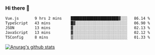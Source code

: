 ### Hi there 👋



<!--
**webB1an/webB1an** is a ✨ _special_ ✨ repository because its `README.md` (this file) appears on your GitHub profile.

Here are some ideas to get you started:

- 🔭 I’m currently working on ...
- 🌱 I’m currently learning ...
- 👯 I’m looking to collaborate on ...
- 🤔 I’m looking for help with ...
- 💬 Ask me about ...
- 📫 How to reach me: ...
- 😄 Pronouns: ...
- ⚡ Fun fact: ...
-->

<!--START_SECTION:waka-->

```txt
Vue.js       9 hrs 2 mins    █████████████████████▓░░░   86.14 %
TypeScript   43 mins         █▓░░░░░░░░░░░░░░░░░░░░░░░   06.90 %
JSON         13 mins         ▓░░░░░░░░░░░░░░░░░░░░░░░░   02.13 %
JavaScript   13 mins         ▓░░░░░░░░░░░░░░░░░░░░░░░░   02.12 %
TSConfig     8 mins          ▒░░░░░░░░░░░░░░░░░░░░░░░░   01.33 %
```

<!--END_SECTION:waka-->


[![Anurag's github stats](https://github-readme-stats.vercel.app/api?username=webB1an&show_icons=true&theme=radical)](https://github.com/anuraghazra/github-readme-stats)

